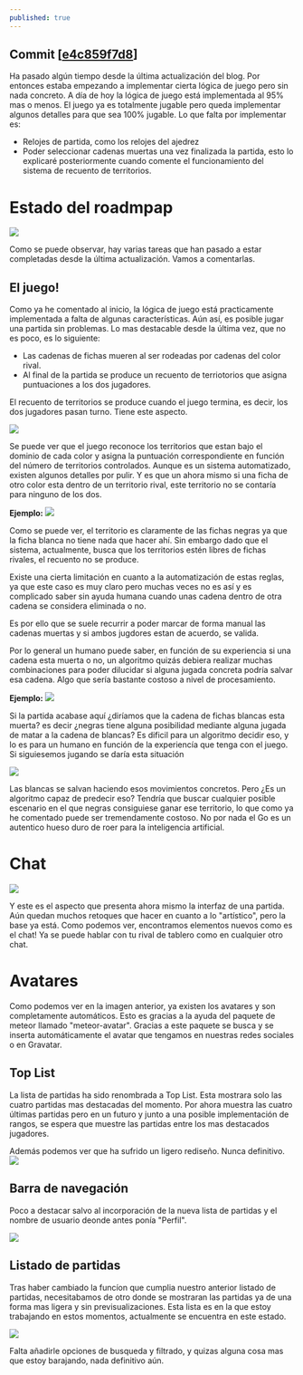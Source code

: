 ```yaml
---
published: true
---
```


## Commit [[e4c859f7d8](https://github.com/shadowlink/GoProject/commit/e4c859f7d8d1e2896f3e5734a9cc9354044df96a)]

Ha pasado algún tiempo desde la última actualización del blog. Por entonces estaba empezando a implementar cierta lógica de juego pero sin nada concreto. 
A día de hoy la lógica de juego está implementada al 95% mas o menos. El juego ya es totalmente jugable pero queda implementar algunos detalles para que sea 100% jugable.
Lo que falta por implementar es:

- Relojes de partida, como los relojes del ajedrez
- Poder seleccionar cadenas muertas una vez finalizada la partida, esto lo explicaré posteriormente cuando comente el funcionamiento del sistema de recuento de territorios.

# Estado del roadmpap

![](http://gyazo.com/03c9368134c57c092f75b96316064108.png)

Como se puede observar, hay varias tareas que han pasado a estar completadas desde la última actualización. Vamos a comentarlas.

## El juego!

Como ya he comentado al inicio, la lógica de juego está practicamente implementada a falta de algunas características. Aún así, es posible jugar una partida sin problemas.
Lo mas destacable desde la última vez, que no es poco, es lo siguiente:

- Las cadenas de fichas mueren al ser rodeadas por cadenas del color rival.
- Al final de la partida se produce un recuento de terriotorios que asigna puntuaciones a los dos jugadores.

El recuento de territorios se produce cuando el juego termina, es decir, los dos jugadores pasan turno. Tiene este aspecto.

![](http://gyazo.com/dff41120a414a3ca81a1a24a5583d2ae.png)

Se puede ver que el juego reconoce los territorios que estan bajo el dominio de cada color y asigna la puntuación correspondiente en función del número de territorios controlados.
Aunque es un sistema automatizado, existen algunos detalles por pulir. Y es que un ahora mismo si una ficha de otro color esta dentro de un territorio rival, este territorio no se contaría para ninguno de los dos.

**Ejemplo:**
![](http://gyazo.com/15c6484fba20b5d901d9c65ed129841b.png)

Como se puede ver, el territorio es claramente de las fichas negras ya que la ficha blanca no tiene nada que hacer ahí. Sin embargo dado que el sistema, actualmente, busca que los territorios estén libres de fichas rivales, el  recuento no se produce.

Existe una cierta limitación en cuanto a la automatización de estas reglas, ya que este caso es muy claro pero muchas veces no es así y es complicado saber sin ayuda humana cuando unas cadena dentro de otra cadena se considera eliminada o no.

Es por ello que se suele recurrir a poder marcar de forma manual las cadenas muertas y si ambos jugdores estan de acuerdo, se valida.

Por lo general un humano puede saber, en función de su experiencia si una cadena esta muerta o no, un algoritmo quizás debiera realizar muchas combinaciones para poder dilucidar si alguna jugada concreta podría salvar esa cadena. Algo que sería bastante costoso a nivel de procesamiento.

**Ejemplo:**
![](http://gyazo.com/e41ce27789caf1697c3a68cbd1858cc6.png)

Si la partida acabase aquí ¿diríamos que la cadena de fichas blancas esta muerta? es decir ¿negras tiene alguna posibilidad mediante alguna jugada de matar a la cadena de blancas? Es dificil para un algoritmo decidir eso, y lo es para un humano en función de la experiencía que tenga con el juego.
Si siguiesemos jugando se daría esta situación

![](http://gyazo.com/664b46d59a6490cc1777114f58d9755f.png)

Las blancas se salvan haciendo esos movimientos concretos. Pero ¿Es un algoritmo capaz de predecir eso? Tendría que buscar cualquier posible escenario en el que negras consiguiese ganar ese territorio, lo que como ya he comentado puede ser tremendamente costoso. No por nada el Go es un autentico hueso duro de roer para la inteligencia artificial.

# Chat

![](http://gyazo.com/07876b7b4a1de222a6696a1a5d733d1a.png)

Y este es el aspecto que presenta ahora mismo la interfaz de una partida. Aún quedan muchos retoques que hacer en cuanto a lo "artístico", pero la base ya está.
Como podemos ver, encontramos elementos nuevos como es el chat!
Ya se puede hablar con tu rival de tablero como en cualquier otro chat.

# Avatares
Como podemos ver en la imagen anterior, ya existen los avatares y son completamente automáticos. Esto es gracias a la ayuda del paquete de meteor llamado "meteor-avatar".
Gracias a este paquete se busca y se inserta automáticamente el avatar que tengamos en nuestras redes sociales o en Gravatar.

## Top List

La lista de partidas ha sido renombrada a Top List. Esta mostrara solo las cuatro partidas mas destacadas del momento. Por ahora muestra las cuatro últimas partidas pero en un futuro y junto a una posible implementación de rangos, se espera que muestre las partidas entre los mas destacados jugadores.

Además podemos ver que ha sufrido un ligero rediseño. Nunca definitivo.
![](http://gyazo.com/4a1178f5f46775ab5bd7d2d1d1350233.png)

## Barra de navegación

Poco a destacar salvo al incorporación de la nueva lista de partidas y el nombre de usuario deonde antes ponía "Perfil".

![](http://gyazo.com/7f9d7485b360220707cc594f348851db.png)

## Listado de partidas

Tras haber cambiado la funcíon que cumplia nuestro anterior listado de partidas, necesitabamos de otro donde se mostraran las partidas ya de una forma mas ligera y sin previsualizaciones. Esta lista es en la que estoy trabajando en estos momentos, actualmente se encuentra en este estado.

![](http://gyazo.com/4922d9b0df60cfc904e17923d185312b.png)

Falta añadirle opciones de busqueda y filtrado, y quizas alguna cosa mas que estoy barajando, nada definitivo aún.